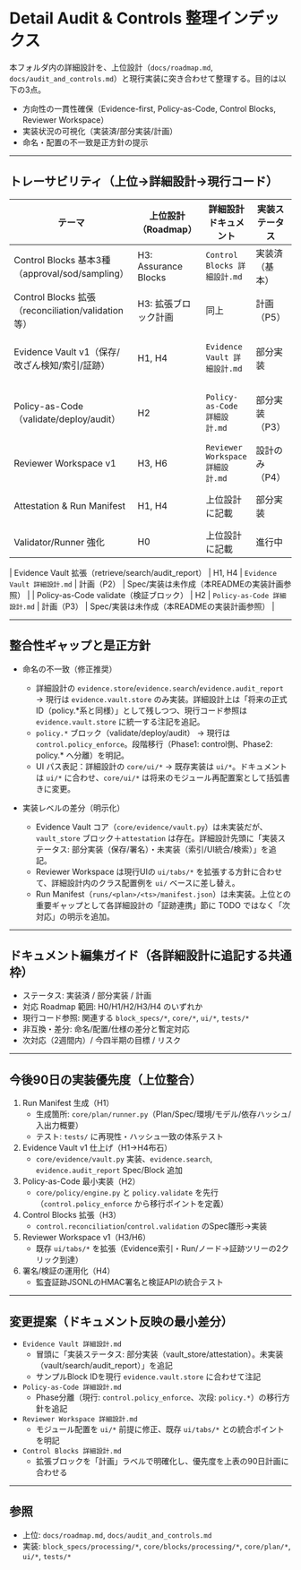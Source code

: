 # Detail Audit & Controls 整理インデックス

本フォルダ内の詳細設計を、上位設計（`docs/roadmap.md`, `docs/audit_and_controls.md`）と現行実装に突き合わせて整理する。目的は以下の3点。

- 方向性の一貫性確保（Evidence-first, Policy-as-Code, Control Blocks, Reviewer Workspace）
- 実装状況の可視化（実装済/部分実装/計画）
- 命名・配置の不一致是正方針の提示

---

## トレーサビリティ（上位→詳細設計→現行コード）

| テーマ | 上位設計（Roadmap） | 詳細設計ドキュメント | 実装ステータス | 現行コード/Spec 例 |
|---|---|---|---|---|
| Control Blocks 基本3種（approval/sod/sampling） | H3: Assurance Blocks | `Control Blocks 詳細設計.md` | 実装済（基本） | `block_specs/processing/control.approval.yaml`, `control.sod_check.yaml`, `control.sampling.yaml` / `core/blocks/processing/control/*.py` |
| Control Blocks 拡張（reconciliation/validation 等） | H3: 拡張ブロック計画 | 同上 | 計画（P5） | （未実装） |
| Evidence Vault v1（保存/改ざん検知/索引/証跡） | H1, H4 | `Evidence Vault 詳細設計.md` | 部分実装 | `block_specs/processing/evidence.vault.store.yaml`, `core/blocks/processing/evidence/vault_store.py`, `core/blocks/processing/security/attestation.py`／`core/evidence/` は未実装 |
| Policy-as-Code（validate/deploy/audit） | H2 | `Policy-as-Code 詳細設計.md` | 部分実装（P3） | 既存は `control.policy_enforce` 系で代替（`block_specs/processing/control.policy_enforce.yaml`, `core/blocks/processing/control/policy_enforce.py`）／`core/policy/` は雛形のみ |
| Reviewer Workspace v1 | H3, H6 | `Reviewer Workspace 詳細設計.md` | 設計のみ（P4） | 既存UIは `ui/*` 構成（`ui/tabs/*.py` 等）。`core/ui/*` は未採用 |
| Attestation & Run Manifest | H1, H4 | 上位設計に記載 | 部分実装 | `block_specs/processing/security.attestation.sign_manifest.yaml`, `core/blocks/processing/security/attestation.py`／`runs/<plan>/<ts>/manifest.json` 生成は未確認 |
| Validator/Runner 強化 | H0 | 上位設計に記載 | 進行中 | `core/plan/validator.py`, `tests/test_validator_*.py`, `tests/test_runner_*` |

| Evidence Vault 拡張（retrieve/search/audit_report） | H1, H4 | `Evidence Vault 詳細設計.md` | 計画（P2） | Spec/実装は未作成（本READMEの実装計画参照） |
| Policy-as-Code validate（検証ブロック） | H2 | `Policy-as-Code 詳細設計.md` | 計画（P3） | Spec/実装は未作成（本READMEの実装計画参照） |

---

## 整合性ギャップと是正方針

- 命名の不一致（修正推奨）
  - 詳細設計の `evidence.store`/`evidence.search`/`evidence.audit_report` → 現行は `evidence.vault.store` のみ実装。詳細設計上は「将来の正式ID（policy.*系と同様）」として残しつつ、現行コード参照は `evidence.vault.store` に統一する注記を追記。
  - `policy.*` ブロック（validate/deploy/audit） → 現行は `control.policy_enforce`。段階移行（Phase1: control側、Phase2: policy.* へ分離）を明記。
  - UI パス表記：詳細設計の `core/ui/*` → 既存実装は `ui/*`。ドキュメントは `ui/*` に合わせ、`core/ui/*` は将来のモジュール再配置案として括弧書きに変更。

- 実装レベルの差分（明示化）
  - Evidence Vault コア（`core/evidence/vault.py`）は未実装だが、`vault_store` ブロック＋`attestation` は存在。詳細設計先頭に「実装ステータス: 部分実装（保存/署名）・未実装（索引/UI統合/検索）」を追記。
  - Reviewer Workspace は現行UIの `ui/tabs/*` を拡張する方針に合わせて、詳細設計内のクラス配置例を `ui/` ベースに差し替え。
  - Run Manifest（`runs/<plan>/<ts>/manifest.json`）は未実装。上位との重要ギャップとして各詳細設計の「証跡連携」節に TODO ではなく「次対応」の明示を追加。

---

## ドキュメント編集ガイド（各詳細設計に追記する共通枠）

- ステータス: 実装済 / 部分実装 / 計画
- 対応 Roadmap 範囲: H0/H1/H2/H3/H4 のいずれか
- 現行コード参照: 関連する `block_specs/*`, `core/*`, `ui/*`, `tests/*`
- 非互換・差分: 命名/配置/仕様の差分と暫定対応
- 次対応（2週間内）/ 今四半期の目標 / リスク

---

## 今後90日の実装優先度（上位整合）

1. Run Manifest 生成（H1）
   - 生成箇所: `core/plan/runner.py`（Plan/Spec/環境/モデル/依存ハッシュ/入出力概要）
   - テスト: `tests/` に再現性・ハッシュ一致の体系テスト
2. Evidence Vault v1 仕上げ（H1→H4布石）
   - `core/evidence/vault.py` 実装、`evidence.search`, `evidence.audit_report` Spec/Block 追加
3. Policy-as-Code 最小実装（H2）
   - `core/policy/engine.py` と `policy.validate` を先行（`control.policy_enforce` から移行ポイントを定義）
4. Control Blocks 拡張（H3）
   - `control.reconciliation`/`control.validation` のSpec雛形→実装
5. Reviewer Workspace v1（H3/H6）
   - 既存 `ui/tabs/*` を拡張（Evidence索引・Run/ノード→証跡ツリーの2クリック到達）
6. 署名/検証の運用化（H4）
   - 監査証跡JSONLのHMAC署名と検証APIの統合テスト

---

## 変更提案（ドキュメント反映の最小差分）

- `Evidence Vault 詳細設計.md`
  - 冒頭に「実装ステータス: 部分実装（vault_store/attestation）。未実装（vault/search/audit_report）」を追記
  - サンプルBlock IDを現行 `evidence.vault.store` に合わせて注記
- `Policy-as-Code 詳細設計.md`
  - Phase分離（現行: `control.policy_enforce`、次段: `policy.*`）の移行方針を追記
- `Reviewer Workspace 詳細設計.md`
  - モジュール配置を `ui/*` 前提に修正、既存 `ui/tabs/*` との統合ポイントを明記
- `Control Blocks 詳細設計.md`
  - 拡張ブロックを「計画」ラベルで明確化し、優先度を上表の90日計画に合わせる

---

## 参照

- 上位: `docs/roadmap.md`, `docs/audit_and_controls.md`
- 実装: `block_specs/processing/*`, `core/blocks/processing/*`, `core/plan/*`, `ui/*`, `tests/*`
